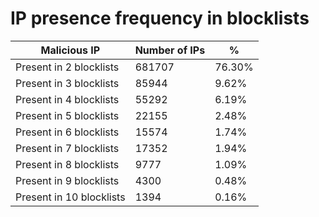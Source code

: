 # IP presence frequency in blocklists
| Malicious IP | Number of IPs | % |
|----|----|----|
| Present in 2 blocklists | 681707 | 76.30% |
| Present in 3 blocklists | 85944 | 9.62% |
| Present in 4 blocklists | 55292 | 6.19% |
| Present in 5 blocklists | 22155 | 2.48% |
| Present in 6 blocklists | 15574 | 1.74% |
| Present in 7 blocklists | 17352 | 1.94% |
| Present in 8 blocklists | 9777 | 1.09% |
| Present in 9 blocklists | 4300 | 0.48% |
| Present in 10 blocklists | 1394 | 0.16% |
